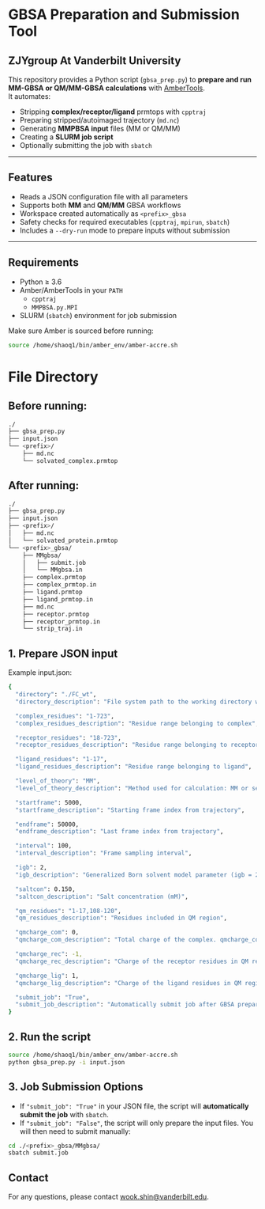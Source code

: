 # GBSA Preparation and Submission Tool 
## ZJYgroup At Vanderbilt University

This repository provides a Python script (`gbsa_prep.py`) to **prepare and run MM-GBSA or QM/MM-GBSA calculations** with [AmberTools](https://ambermd.org/AmberTools.php).  
It automates:

- Stripping **complex/receptor/ligand** prmtops with `cpptraj`
- Preparing stripped/autoimaged trajectory (`md.nc`)
- Generating **MMPBSA input** files (MM or QM/MM)
- Creating a **SLURM job script**
- Optionally submitting the job with `sbatch`

---

## Features

- Reads a JSON configuration file with all parameters
- Supports both **MM** and **QM/MM** GBSA workflows
- Workspace created automatically as `<prefix>_gbsa`
- Safety checks for required executables (`cpptraj`, `mpirun`, `sbatch`)
- Includes a `--dry-run` mode to prepare inputs without submission

---

## Requirements

- Python ≥ 3.6  
- Amber/AmberTools in your `PATH`  
  - `cpptraj`  
  - `MMPBSA.py.MPI`
- SLURM (`sbatch`) environment for job submission

Make sure Amber is sourced before running:

```bash
source /home/shaoq1/bin/amber_env/amber-accre.sh
```

# File Directory
## Before running:
```bash
./
├── gbsa_prep.py
├── input.json
└── <prefix>/
    ├── md.nc
    └── solvated_complex.prmtop
```

## After running:
```bash
./
├── gbsa_prep.py
├── input.json
├── <prefix>/
│   ├── md.nc
│   └── solvated_protein.prmtop
└── <prefix>_gbsa/
    ├── MMgbsa/
    │   ├── submit.job
    │   └── MMgbsa.in
    ├── complex.prmtop
    ├── complex_prmtop.in
    ├── ligand.prmtop
    ├── ligand_prmtop.in
    ├── md.nc
    ├── receptor.prmtop
    ├── receptor_prmtop.in
    └── strip_traj.in
```

## 1. Prepare JSON input
Example input.json:
```bash
{
  "directory": "./FC_wt",
  "directory_description": "File system path to the working directory where .nc and .prmtop files for this simulation are stored",

  "complex_residues": "1-723",
  "complex_residues_description": "Residue range belonging to complex",

  "receptor_residues": "18-723",
  "receptor_residues_description": "Residue range belonging to receptor",

  "ligand_residues": "1-17",
  "ligand_residues_description": "Residue range belonging to ligand",

  "level_of_theory": "MM",
  "level_of_theory_description": "Method used for calculation: MM or semiempirical (AM1, PM6, DFTB3, etc.)",

  "startframe": 5000,
  "startframe_description": "Starting frame index from trajectory",

  "endframe": 50000,
  "endframe_description": "Last frame index from trajectory",

  "interval": 100,
  "interval_description": "Frame sampling interval",

  "igb": 2,
  "igb_description": "Generalized Born solvent model parameter (igb = 2 recommended)",

  "saltcon": 0.150,
  "saltcon_description": "Salt concentration (mM)",

  "qm_residues": "1-17,108-120",
  "qm_residues_description": "Residues included in QM region",

  "qmcharge_com": 0,
  "qmcharge_com_description": "Total charge of the complex. qmcharge_com = qmcharge_rec + qmcharge_lig",

  "qmcharge_rec": -1,
  "qmcharge_rec_description": "Charge of the receptor residues in QM region",

  "qmcharge_lig": 1,
  "qmcharge_lig_description": "Charge of the ligand residues in QM region",

  "submit_job": "True",
  "submit_job_description": "Automatically submit job after GBSA preparation (True or False)"
}
```
## 2. Run the script
```bash
source /home/shaoq1/bin/amber_env/amber-accre.sh
python gbsa_prep.py -i input.json
```
## 3. Job Submission Options

- If `"submit_job": "True"` in your JSON file, the script will **automatically submit the job** with `sbatch`.  
- If `"submit_job": "False"`, the script will only prepare the input files. You will then need to submit manually:

```bash
cd ./<prefix>_gbsa/MMgbsa/
sbatch submit.job
```
## Contact
For any questions, please contact wook.shin@vanderbilt.edu.
